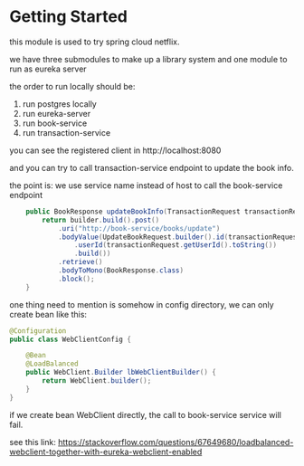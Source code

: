 # Getting Started

this module is used to try spring cloud netflix.

we have three submodules to make up a library system
and one module to run as eureka server

the order to run locally should be:
1. run postgres locally
2. run eureka-server 
3. run book-service
4. run transaction-service

you can see the registered client in http://localhost:8080

and you can try to call transaction-service endpoint to update the book info.

the point is: we use service name instead of host to call the book-service endpoint
```java
    public BookResponse updateBookInfo(TransactionRequest transactionRequest) {
        return builder.build().post()
            .uri("http://book-service/books/update")
            .bodyValue(UpdateBookRequest.builder().id(transactionRequest.getBookId())
                .userId(transactionRequest.getUserId().toString())
                .build())
            .retrieve()
            .bodyToMono(BookResponse.class)
            .block();
    }
```

one thing need to mention is somehow in config directory, we can only create bean like this: 
```java
@Configuration
public class WebClientConfig {

    @Bean
    @LoadBalanced
    public WebClient.Builder lbWebClientBuilder() {
        return WebClient.builder();
    }
}
```

if we create bean WebClient directly, the call to book-service service will fail.

see this link:
https://stackoverflow.com/questions/67649680/loadbalanced-webclient-together-with-eureka-webclient-enabled